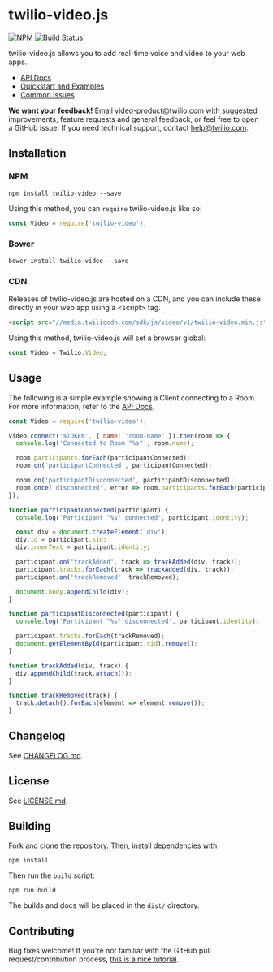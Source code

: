twilio-video.js
===============

[![NPM](https://img.shields.io/npm/v/twilio-video.svg)](https://www.npmjs.com/package/twilio-video) [![Build Status](https://travis-ci.org/twilio/twilio-video.js.svg?branch=master)](https://travis-ci.org/twilio/twilio-video.js)

twilio-video.js allows you to add real-time voice and video to your web apps.

* [API Docs](//media.twiliocdn.com/sdk/js/video/v1/docs)
* [Quickstart and Examples](//github.com/twilio/video-quickstart-js)
* [Common Issues](COMMON_ISSUES.md)

**We want your feedback!** Email
[video-product@twilio.com](mailto:video-product@twilio.com) with suggested
improvements, feature requests and general feedback, or feel free to open a
GitHub issue. If you need technical support, contact
[help@twilio.com](mailto:help@twilio.com).

Installation
------------

### NPM

```
npm install twilio-video --save
```

Using this method, you can `require` twilio-video.js like so:

```js
const Video = require('twilio-video');
```

### Bower

```
bower install twilio-video --save
```

### CDN

Releases of twilio-video.js are hosted on a CDN, and you can include these
directly in your web app using a &lt;script&gt; tag.

```html
<script src="//media.twiliocdn.com/sdk/js/video/v1/twilio-video.min.js"></script>
```

Using this method, twilio-video.js will set a browser global:

```js
const Video = Twilio.Video;
```

Usage
-----

The following is a simple example showing a Client connecting to a Room. For
more information, refer to the
[API Docs](//media.twiliocdn.com/sdk/js/video/v1/docs).

```js
const Video = require('twilio-video');

Video.connect('$TOKEN', { name: 'room-name' }).then(room => {
  console.log('Connected to Room "%s"', room.name);

  room.participants.forEach(participantConnected);
  room.on('participantConnected', participantConnected);

  room.on('participantDisconnected', participantDisconnected);
  room.once('disconnected', error => room.participants.forEach(participantDisconnected));
});

function participantConnected(participant) {
  console.log('Participant "%s" connected', participant.identity);

  const div = document.createElement('div');
  div.id = participant.sid;
  div.innerText = participant.identity;

  participant.on('trackAdded', track => trackAdded(div, track));
  participant.tracks.forEach(track => trackAdded(div, track));
  participant.on('trackRemoved', trackRemoved);

  document.body.appendChild(div);
}

function participantDisconnected(participant) {
  console.log('Participant "%s" disconnected', participant.identity);

  participant.tracks.forEach(trackRemoved);
  document.getElementById(participant.sid).remove();
}

function trackAdded(div, track) {
  div.appendChild(track.attach());
}

function trackRemoved(track) {
  track.detach().forEach(element => element.remove());
}
```

Changelog
---------

See [CHANGELOG.md](https://github.com/twilio/twilio-video.js/blob/master/CHANGELOG.md).

License
-------

See [LICENSE.md](https://github.com/twilio/twilio-video.js/blob/master/LICENSE.md).

Building
--------

Fork and clone the repository. Then, install dependencies with

```
npm install
```

Then run the `build` script:

```
npm run build
```

The builds and docs will be placed in the `dist/` directory.

Contributing
------------

Bug fixes welcome! If you're not familiar with the GitHub pull
request/contribution process,
[this is a nice tutorial](https://gun.io/blog/how-to-github-fork-branch-and-pull-request/).
